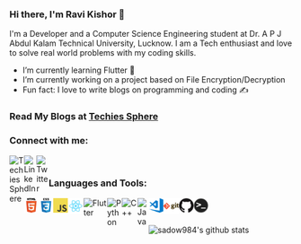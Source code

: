 ### Hi there, I'm Ravi Kishor 👋


I'm a Developer and a Computer Science Engineering student at Dr. A P J Abdul Kalam Technical University, Lucknow. I am a Tech enthusiast and love to solve real world problems with my coding skills.

-  I’m currently learning Flutter 🤣
-  I’m currently working on a project based on File Encryption/Decryption  
-  Fun fact: I love to write blogs on programming and coding ✍


### Read My Blogs at [Techies Sphere](https://www.techiessphere.com/)


### Connect with me:


[<img align="left" alt="Techies Sphere" width="26px" src="https://lh3.googleusercontent.com/-Y9QL3C2nY2c/XuSSzJH065I/AAAAAAAABsk/aguSNihCIYIBK5YR7My4AJBbDvXXr3yRwCEwYBhgLKtMDAL1OcqwU7FZJrYB0DtvDDvVbZHwisr3xhQRncMWz3IYEwQJsvnLlxnwHgl8ejRIlvnB9Ag7Rsgr8fKw9Dk25-slM8JEUCkHoxI6A2jJsB5If_x1WezANiLkfawWG89H7iZv2SqvvlvBOlIb8F-oyOFo77n6jrgUzRdzO6dd6cgIqrOKPrq6pzWC8Y4LMQXB2uYJhLWkMzQBm_-VNvAGD63__CPRI5AY9RwH0GS0ngbciW_bB4iORY4DKaz9Xps4Z_18PzAiSQ-1x_k-P31GxlaPRRTnqaujZlMeA4lWuDhG1iwF3_GMVIrW9nusztm_YqnjIFHncOyml4Rl3rV8W42XxD293vAj77gCfzXbaEoiVvBUMq88eCJDbG-7qm6_svHVRsHlogWdQeu2yRuZS6MZ-RFHKtwJs-48PiC_p6IHJFKdsjF14wFkI2NDN-jfCVF_opsyrxjXNZJ2UZslONHXX9CWI55WUWevjfuyLrBL3kTueHyDr6Tgk52JlZ10tIDX00fGHYg5BWUefPT9W9XCkHtoxMhc8g_VrZDcomw1BBRCVDRU_506EA01neg9ofHqFuZtR4fT93yTRD-2CSIOTzParTgSzWJ91YZqhScO46jMw5YHh_AU/w140-h140-p/My%2BPost%25289%2529.png" />](https://www.techiessphere.com/)
[<img align="left" alt="LinkedIn" width="22px" src="https://cdn.jsdelivr.net/npm/simple-icons@v3/icons/linkedin.svg" />](https://www.linkedin.com/in/ravi-kishor/)
[<img align="left" alt="Twitter" width="22px" src="https://cdn.jsdelivr.net/npm/simple-icons@v3/icons/twitter.svg" />](https://twitter.com/RaviKis62455009?s=08)
<br />


### Languages and Tools:


<img align="left" alt="HTML5" width="26px" src="https://raw.githubusercontent.com/github/explore/80688e429a7d4ef2fca1e82350fe8e3517d3494d/topics/html/html.png" />
<img align="left" alt="CSS3" width="26px" src="https://raw.githubusercontent.com/github/explore/80688e429a7d4ef2fca1e82350fe8e3517d3494d/topics/css/css.png" />
<img align="left" alt="JavaScript" width="26px" src="https://raw.githubusercontent.com/github/explore/80688e429a7d4ef2fca1e82350fe8e3517d3494d/topics/javascript/javascript.png" />
<img align="left" alt="React" width="28px" src="https://raw.githubusercontent.com/github/explore/80688e429a7d4ef2fca1e82350fe8e3517d3494d/topics/react/react.png" />
<img align="left" alt="Flutter" width="42px" src="https://flutterawesome.com/content/images/2018/11/flutter_svg.jpg">
<img align="left" alt="Python" width="26px" src="https://cdn4.iconfinder.com/data/icons/logos-and-brands/512/267_Python_logo-512.png" />
<img align="left" alt="C++" width="28px" src="https://e7.pngegg.com/pngimages/46/626/png-clipart-c-logo-the-c-programming-language-computer-icons-computer-programming-source-code-programming-miscellaneous-template.png" />
<img align="left" alt="Java" width="20px" src="https://cdn.worldvectorlogo.com/logos/java-14.svg" />
<img align="left" alt="Visual Studio Code" width="26px" src="https://raw.githubusercontent.com/github/explore/80688e429a7d4ef2fca1e82350fe8e3517d3494d/topics/visual-studio-code/visual-studio-code.png" />
<img align="left" alt="Git" width="28px" src="https://raw.githubusercontent.com/github/explore/80688e429a7d4ef2fca1e82350fe8e3517d3494d/topics/git/git.png" />
<img align="left" alt="GitHub" width="26px" src="https://raw.githubusercontent.com/github/explore/78df643247d429f6cc873026c0622819ad797942/topics/github/github.png" />
<img align="left" alt="Terminal" width="26px" src="https://raw.githubusercontent.com/github/explore/80688e429a7d4ef2fca1e82350fe8e3517d3494d/topics/terminal/terminal.png" />

<br/>
<br/>

![sadow984's github stats](https://github-readme-stats.vercel.app/api?username=sadow984)

